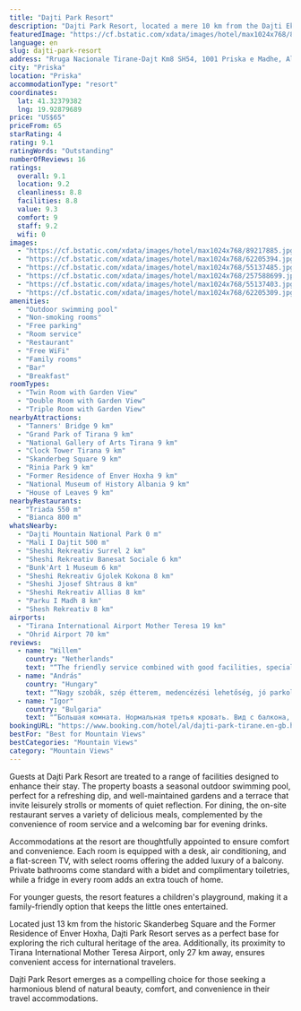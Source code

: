 ```yaml
---
title: "Dajti Park Resort"
description: "Dajti Park Resort, located a mere 10 km from the Dajti Ekspres Cable Car in Priska e Madhe, stands out as a prime destination for travelers seeking both relaxation and adventure."
featuredImage: "https://cf.bstatic.com/xdata/images/hotel/max1024x768/89217885.jpg?k=1efde514c6191c79753b3cc00548b49f2f9adbb90aa2da5ac7c44f6532272643&o=&hp=1"
language: en
slug: dajti-park-resort
address: "Rruga Nacionale Tirane-Dajt Km8 SH54, 1001 Priska e Madhe, Albania"
city: "Priska"
location: "Priska"
accommodationType: "resort"
coordinates:
  lat: 41.32379382
  lng: 19.92879689
price: "US$65"
priceFrom: 65
starRating: 4
rating: 9.1
ratingWords: "Outstanding"
numberOfReviews: 16
ratings:
  overall: 9.1
  location: 9.2
  cleanliness: 8.8
  facilities: 8.8
  value: 9.3
  comfort: 9
  staff: 9.2
  wifi: 0
images:
  - "https://cf.bstatic.com/xdata/images/hotel/max1024x768/89217885.jpg?k=1efde514c6191c79753b3cc00548b49f2f9adbb90aa2da5ac7c44f6532272643&o=&hp=1"
  - "https://cf.bstatic.com/xdata/images/hotel/max1024x768/62205394.jpg?k=1cd37f5b5fa93b3d75c8a6f7eeeef074bc29a57bc4e099f6c6c2732b2a8c25d2&o=&hp=1"
  - "https://cf.bstatic.com/xdata/images/hotel/max1024x768/55137485.jpg?k=71204999148215a13fed6aae28c574e7d020b2d35b81562400ae889164684a62&o=&hp=1"
  - "https://cf.bstatic.com/xdata/images/hotel/max1024x768/257588699.jpg?k=5674a1d80d4e3b4806a6157f0064b180f0fa65b73845516a27c8a11653571097&o=&hp=1"
  - "https://cf.bstatic.com/xdata/images/hotel/max1024x768/55137403.jpg?k=c7d3e848bcf548c048c71794620ae31e1999d8cfc8f7d173d83a74ac9b2b58ed&o=&hp=1"
  - "https://cf.bstatic.com/xdata/images/hotel/max1024x768/62205309.jpg?k=277e756b4bf32e3b5d52b2644fc5098ec031e53f2a4c75d4a19f983e029bf70c&o=&hp=1"
amenities:
  - "Outdoor swimming pool"
  - "Non-smoking rooms"
  - "Free parking"
  - "Room service"
  - "Restaurant"
  - "Free WiFi"
  - "Family rooms"
  - "Bar"
  - "Breakfast"
roomTypes:
  - "Twin Room with Garden View"
  - "Double Room with Garden View"
  - "Triple Room with Garden View"
nearbyAttractions:
  - "Tanners' Bridge 9 km"
  - "Grand Park of Tirana 9 km"
  - "National Gallery of Arts Tirana 9 km"
  - "Clock Tower Tirana 9 km"
  - "Skanderbeg Square 9 km"
  - "Rinia Park 9 km"
  - "Former Residence of Enver Hoxha 9 km"
  - "National Museum of History Albania 9 km"
  - "House of Leaves 9 km"
nearbyRestaurants:
  - "Triada 550 m"
  - "Bianca 800 m"
whatsNearby:
  - "Dajti Mountain National Park 0 m"
  - "Mali I Dajtit 500 m"
  - "Sheshi Rekreativ Surrel 2 km"
  - "Sheshi Rekreativ Banesat Sociale 6 km"
  - "Bunk'Art 1 Museum 6 km"
  - "Sheshi Rekreativ Gjolek Kokona 8 km"
  - "Sheshi Jjosef Shtraus 8 km"
  - "Sheshi Rekreativ Allias 8 km"
  - "Parku I Madh 8 km"
  - "Shesh Rekreativ 8 km"
airports:
  - "Tirana International Airport Mother Teresa 19 km"
  - "Ohrid Airport 70 km"
reviews:
  - name: "Willem"
    country: "Netherlands"
    text: "“The friendly service combined with good facilities, specially the nice pool made our stay very good”"
  - name: "András"
    country: "Hungary"
    text: "“Nagy szobák, szép étterem, medencézési lehetőség, jó parkolás, gyönyörű kilátás, jó megközelithetőség, kényelmes nagy teraszok.”"
  - name: "Igor"
    country: "Bulgaria"
    text: "“Большая комната. Нормальная третья кровать. Вид с балкона, из ресторана, от бассейна супер. Красивая, ухоженная, зеленая территория отеля. Бассейн.”"
bookingURL: "https://www.booking.com/hotel/al/dajti-park-tirane.en-gb.html?aid=8035640"
bestFor: "Best for Mountain Views"
bestCategories: "Mountain Views"
category: "Mountain Views"
---
```


Guests at Dajti Park Resort are treated to a range of facilities designed to enhance their stay. The property boasts a seasonal outdoor swimming pool, perfect for a refreshing dip, and well-maintained gardens and a terrace that invite leisurely strolls or moments of quiet reflection. For dining, the on-site restaurant serves a variety of delicious meals, complemented by the convenience of room service and a welcoming bar for evening drinks.

Accommodations at the resort are thoughtfully appointed to ensure comfort and convenience. Each room is equipped with a desk, air conditioning, and a flat-screen TV, with select rooms offering the added luxury of a balcony. Private bathrooms come standard with a bidet and complimentary toiletries, while a fridge in every room adds an extra touch of home.

For younger guests, the resort features a children's playground, making it a family-friendly option that keeps the little ones entertained. 

Located just 13 km from the historic Skanderbeg Square and the Former Residence of Enver Hoxha, Dajti Park Resort serves as a perfect base for exploring the rich cultural heritage of the area. Additionally, its proximity to Tirana International Mother Teresa Airport, only 27 km away, ensures convenient access for international travelers.

Dajti Park Resort emerges as a compelling choice for those seeking a harmonious blend of natural beauty, comfort, and convenience in their travel accommodations.